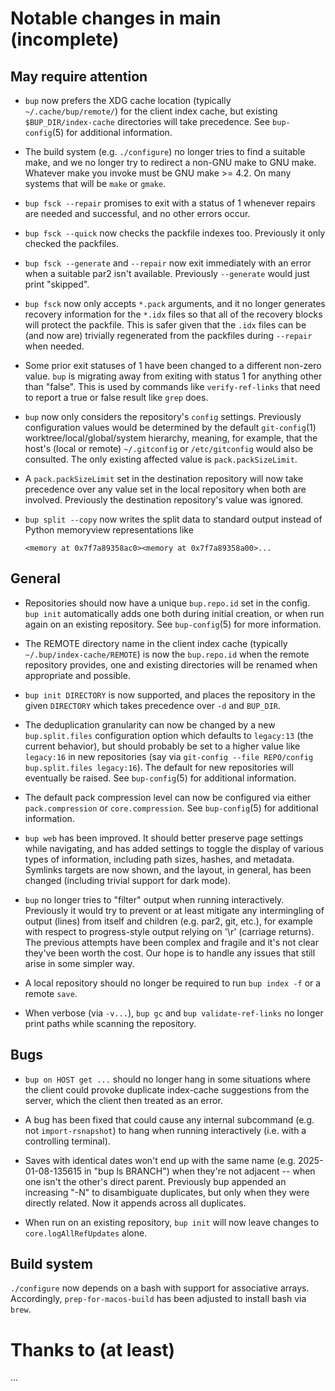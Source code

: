 Notable changes in main (incomplete)
====================================

May require attention
---------------------

* `bup` now prefers the XDG cache location (typically
  `~/.cache/bup/remote/`) for the client index cache, but existing
  `$BUP_DIR/index-cache` directories will take precedence.  See
  `bup-config`(5) for additional information.

* The build system (e.g. `./configure`) no longer tries to find a
  suitable make, and we no longer try to redirect a non-GNU make to
  GNU make.  Whatever make you invoke must be GNU make >= 4.2.  On
  many systems that will be `make` or `gmake`.

* `bup fsck --repair` promises to exit with a status of 1 whenever
  repairs are needed and successful, and no other errors occur.

* `bup fsck --quick` now checks the packfile indexes too.  Previously
  it only checked the packfiles.

* `bup fsck --generate` and `--repair` now exit immediately with an
  error when a suitable par2 isn't available.  Previously `--generate`
  would just print "skipped".

* `bup fsck` now only accepts `*.pack` arguments, and it no longer
  generates recovery information for the `*.idx` files so that all of
  the recovery blocks will protect the packfile.  This is safer given
  that the `.idx` files can be (and now are) trivially regenerated
  from the packfiles during `--repair` when needed.

* Some prior exit statuses of 1 have been changed to a different
  non-zero value.  `bup` is migrating away from exiting with status 1
  for anything other than "false".  This is used by commands like
  `verify-ref-links` that need to report a true or false result like
  `grep` does.

* `bup` now only considers the repository's `config` settings.
  Previously configuration values would be determined by the default
  `git-config`(1) worktree/local/global/system hierarchy, meaning, for
  example, that the host's (local or remote) `~/.gitconfig` or
  `/etc/gitconfig` would also be consulted.  The only existing
  affected value is `pack.packSizeLimit`.

* A `pack.packSizeLimit` set in the destination repository will now
  take precedence over any value set in the local repository when both
  are involved.  Previously the destination repository's value was
  ignored.

* `bup split --copy` now writes the split data to standard output
  instead of Python memoryview representations like

      <memory at 0x7f7a89358ac0><memory at 0x7f7a89358a00>...

General
-------

* Repositories should now have a unique `bup.repo.id` set in the
  config. `bup init` automatically adds one both during initial
  creation, or when run again on an existing repository. See
  `bup-config`(5) for more information.

* The REMOTE directory name in the client index cache (typically
  `~/.bup/index-cache/REMOTE`) is now the `bup.repo.id` when the
  remote repository provides, one and existing directories will be
  renamed when appropriate and possible.

* `bup init DIRECTORY` is now supported, and places the repository in
  the given `DIRECTORY` which takes precedence over `-d` and
  `BUP_DIR`.

* The deduplication granularity can now be changed by a new
  `bup.split.files` configuration option which defaults to `legacy:13`
  (the current behavior), but should probably be set to a higher value
  like `legacy:16` in new repositories (say via `git-config --file
  REPO/config bup.split.files legacy:16`).
  The default for new repositories will eventually be raised. See
  `bup-config`(5) for additional information.

* The default pack compression level can now be configured via either
  `pack.compression` or `core.compression`.  See `bup-config`(5) for
  additional information.

* `bup web` has been improved.  It should better preserve page
  settings while navigating, and has added settings to toggle the
  display of various types of information, including path sizes,
  hashes, and metadata.  Symlinks targets are now shown, and the
  layout, in general, has been changed (including trivial support for
  dark mode).

* `bup` no longer tries to "filter" output when running
  interactively. Previously it would try to prevent or at least
  mitigate any intermingling of output (lines) from itself and
  children (e.g. par2, git, etc.), for example with respect to
  progress-style output relying on '\r' (carriage returns). The
  previous attempts have been complex and fragile and it's not clear
  they've been worth the cost. Our hope is to handle any issues that
  still arise in some simpler way.

* A local repository should no longer be required to run `bup index
  -f` or a remote `save`.

* When verbose (via `-v...`), `bup gc` and `bup validate-ref-links` no
  longer print paths while scanning the repository.

Bugs
----

* `bup on HOST get ...` should no longer hang in some situations where
  the client could provoke duplicate index-cache suggestions from the
  server, which the client then treated as an error.

* A bug has been fixed that could cause any internal subcommand
  (e.g. not `import-rsnapshot`) to hang when running interactively
  (i.e. with a controlling terminal).

* Saves with identical dates won't end up with the same name
  (e.g. 2025-01-08-135615 in "bup ls BRANCH") when they're not
  adjacent -- when one isn't the other's direct parent. Previously bup
  appended an increasing "-N" to disambiguate duplicates, but only
  when they were directly related. Now it appends across all
  duplicates.

* When run on an existing repository, `bup init` will now leave
  changes to `core.logAllRefUpdates` alone.

Build system
------------

`./configure` now depends on a bash with support for associative
arrays.  Accordingly, `prep-for-macos-build` has been adjusted to
install bash via `brew`.

Thanks to (at least)
====================

...
